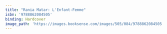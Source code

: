 ```yaml
---
title: "Rania Matar: L'Enfant-Femme"
isbn: '9788862084505'
binding: Hardcover
image_path: 'https://images.booksense.com/images/505/084/9788862084505.jpg'
---
```


